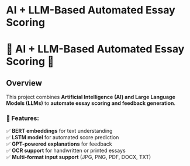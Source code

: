 # AI + LLM-Based Automated Essay Scoring
# 📝 AI + LLM-Based Automated Essay Scoring 🚀

## Overview
This project combines **Artificial Intelligence (AI) and Large Language Models (LLMs)** to **automate essay scoring and feedback generation**.

### 🔹 Features:
✅ **BERT embeddings** for text understanding  
✅ **LSTM model** for automated score prediction  
✅ **GPT-powered explanations** for feedback  
✅ **OCR support** for handwritten or printed essays  
✅ **Multi-format input support** (JPG, PNG, PDF, DOCX, TXT) 
